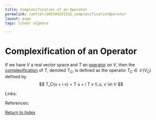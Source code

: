 ```yaml
---
title: Complexification of an Operator
permalink: /zettel/202104251532_complexificationOperator
layout: page
tags: linear algebra

---
```

# Complexification of an Operator

If we have $V$ a real vector space and $T$ an [operator](202102082104_operatorDefinition) on $V$, then the 
[complexification](202104251520_complexificationOfV) of $T$, denoted $T_C$, is defined as the operator 
$T_C \in \mathcal{L}(V_C)$ defined by
$$
T_C(u + i v) = T u + i T v \\
u, v \in V
$$

Links: 

References: 

[Return to Index](index)